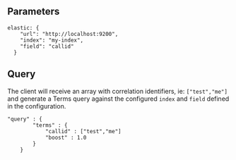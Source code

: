 ## Parameters
```
elastic: {
	"url": "http://localhost:9200",
	"index": "my-index",
	"field": "callid"
  }
```

## Query
The client will receive an array with correlation identifiers, ie: `["test","me"]` and generate a Terms query against the configured `index` and `field` defined in the configuration.
```
"query" : {
        "terms" : {
            "callid" : ["test","me"]
            "boost" : 1.0
        }
    }
```

